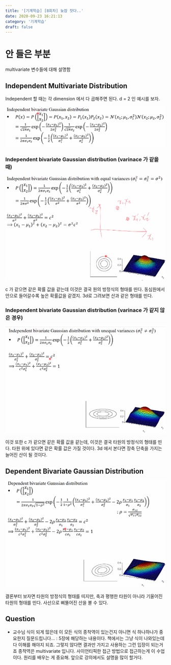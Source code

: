 ```yaml
---
title: '[기계학습] [8회차] 늦잠 잣다..'
date: 2020-09-23 16:21:13
category: '기계학습'
draft: false
---
```


# 안 들은 부분

multivariate 변수들에 대해 설명함

## Independent Multivariate Distribution

Independent 할 때는 각 dimension 에서 다 곱해주면 된다. d = 2 인 예시를 보자.

![1](./files/1.PNG)

### Independent bivariate Gaussian distribution (varinace 가 같을 때)

![2](./files/2.PNG)

c 가 같으면 같은 확률 값을 같는데 이것은 결국 원의 방정식의 형태를 띤다. 동심원에서 안으로 들어갈수록 높은 확률값을 같겠지. 3d로 그려보면 산과 같은 형태를 띤다.

### Independent bivariate Gaussian distribution (varinace 가 같지 않은 경우)

![3](./files/3.PNG)

이것 또한 c 가 같으면 같은 확률 값을 같는데, 이것은 결국 타원의 방정식의 형태를 띤다. 타원 위에 있다면 같은 확률 값은 가질 것이다.
3d 에서 본다면 장축 단축을 가지는 늘어진 산이 될 것이다.

## Dependent Bivariate Gaussian Distribution

![4](./files/4.PNG)

결론부터 보자면 타원의 방정식의 형태를 띠지만, 축과 평행한 타원이 아니라 기울어진 타원의 형태를 띤다. 사선으로 삐뚤어진 산을 볼 수 있다.

## Question

- 교수님 식이 되게 많은데 이 모든 식의 종착역이 있는건지 아니면 식 하나하나가 중요한지 질문드립니다...
  : 5장에 해당하는 내용이다. 책에서는 그냥 식이 나와있는데 다 이해를 해야지 되죠. 그렇지 않다면 결과만 가지고 사용하는 그런 입장이 되는거죠 종착역은 multivariate 입니다. 사이언티픽한 접근 방법으로 접근하는게 이 수업이다. 원리를 배우는 게 중요해. 앞으로 강의에서도 설명을 많이 할거다.